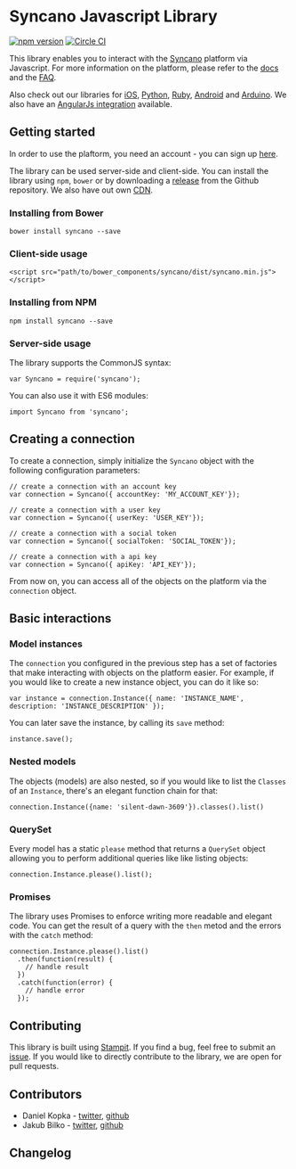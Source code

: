 # Syncano Javascript Library
[![npm version](https://badge.fury.io/js/syncano.svg)](https://badge.fury.io/js/syncano) [![Circle CI](https://circleci.com/gh/Syncano/syncano-js/tree/release%2F1.0.0.svg?style=svg)](https://circleci.com/gh/Syncano/syncano-js/tree/release%2F1.0.0)

This library enables you to interact with the [Syncano](http://syncano.io) platform via Javascript. For more information on the platform, please refer to the [docs](http://docs.syncano.io/docs/getting-started-with-syncano/) and the [FAQ](https://www.syncano.io/support/).

Also check out our libraries for [iOS](https://github.com/Syncano/syncano-ios), [Python](https://github.com/Syncano/syncano-python), [Ruby](https://github.com/Syncano/syncano-ruby), [Android](https://github.com/Syncano/syncano-android) and [Arduino](https://github.com/Syncano/syncano-arduino). We also have an [AngularJs integration](https://github.com/Syncano/ng-syncano) available.

## Getting started

In order to use the plaftorm, you need an account - you can sign up [here](https://dashboard.syncano.io/?utm_source=github&utm_medium=readme&utm_campaign=syncano-js).

The library can be used server-side and client-side. You can install the library using `npm`, `bower` or by downloading a [release](https://github.com/Syncano/syncano-js/releases) from the Github repository. We also have out own [CDN](http://cdn.syncano.com/syncano.js).

### Installing from Bower

```
bower install syncano --save
```

### Client-side usage

```
<script src="path/to/bower_components/syncano/dist/syncano.min.js"></script>
```

### Installing from NPM

```
npm install syncano --save
```

### Server-side usage

The library supports the CommonJS syntax:

```
var Syncano = require('syncano');
```

You can also use it with ES6 modules:

```
import Syncano from 'syncano';
```

## Creating a connection

To create a connection, simply initialize the `Syncano` object with the following configuration parameters:

```
// create a connection with an account key
var connection = Syncano({ accountKey: 'MY_ACCOUNT_KEY'});

// create a connection with a user key
var connection = Syncano({ userKey: 'USER_KEY'});

// create a connection with a social token
var connection = Syncano({ socialToken: 'SOCIAL_TOKEN'});

// create a connection with a api key
var connection = Syncano({ apiKey: 'API_KEY'});
```

From now on, you can access all of the objects on the platform via the `connection` object.

## Basic interactions

### Model instances

The `connection` you configured in the previous step has a set of factories that  make interacting with objects on the platform easier. For example, if you would like to create a new instance object, you can do it like so:

```
var instance = connection.Instance({ name: 'INSTANCE_NAME', description: 'INSTANCE_DESCRIPTION' });
```

You can later save the instance, by calling its `save` method:

```
instance.save();

```

### Nested models

The objects (models) are also nested, so if you would like to list the `Classes` of an `Instance`, there's an elegant function chain for that:

```
connection.Instance({name: 'silent-dawn-3609'}).classes().list()
```
### QuerySet

Every model has a static `please` method that returns a `QuerySet` object allowing you to perform additional queries like like listing objects:

```
connection.Instance.please().list();
```

### Promises

The library uses Promises to enforce writing more readable and elegant code. You can get the result of a query with the `then` metod and the errors with the `catch` method:

```
connection.Instance.please().list()
  .then(function(result) {
    // handle result
  })
  .catch(function(error) {
    // handle error
  });
```

## Contributing

This library is built using [Stampit](https://github.com/stampit-org/stampit). If you find a bug, feel free to submit an [issue](https://github.com/Syncano/syncano-js/issues). If you would like to directly contribute to the library, we are open for pull requests.

## Contributors
* Daniel Kopka - [twitter](https://twitter.com/danielkopka), [github](https://github.com/dancio)
* Jakub Bilko - [twitter](https://twitter.com/jakubbilko), [github](https://github.com/jakubbilko)

## Changelog
